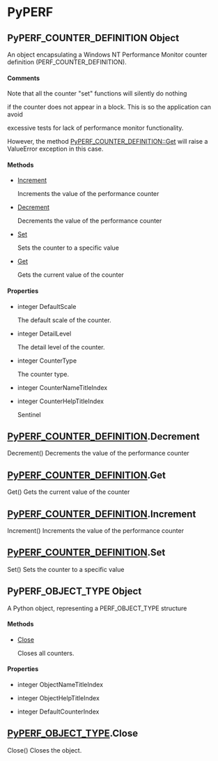 # PyPERF


## PyPERF\_COUNTER\_DEFINITION Object

An object encapsulating a Windows NT Performance Monitor counter definition \(PERF\_COUNTER\_DEFINITION\)\.

#### Comments

Note that all the counter "set" functions will silently do nothing 

if the counter does not appear in a block\.  This is so the application can avoid 

excessive tests for lack of performance monitor functionality\. 

However, the method [PyPERF\_COUNTER\_DEFINITION::Get](PyPERF.md#pyperfcounter_definition_get) will raise a ValueError exception in this case\.

#### Methods

  - [Increment](PyPERF.md#pyperfcounter_definition_increment)

    Increments the value of the performance counter&nbsp;

  - [Decrement](PyPERF.md#pyperfcounter_definition_decrement)

    Decrements the value of the performance counter&nbsp;

  - [Set](PyPERF.md#pyperfcounter_definition_set)

    Sets the counter to a specific value&nbsp;

  - [Get](PyPERF.md#pyperfcounter_definition_get)

    Gets the current value of the counter&nbsp;

#### Properties

  - integer DefaultScale

    The default scale of the counter\.

  - integer DetailLevel

    The detail level of the counter\.

  - integer CounterType

    The counter type\.

  - integer CounterNameTitleIndex

    

  - integer CounterHelpTitleIndex

    Sentinel


## [PyPERF\_COUNTER\_DEFINITION](PyPERF.md#pyperfcounter_definition)\.Decrement

Decrement\(\)
Decrements the value of the performance counter


## [PyPERF\_COUNTER\_DEFINITION](PyPERF.md#pyperfcounter_definition)\.Get

Get\(\)
Gets the current value of the counter


## [PyPERF\_COUNTER\_DEFINITION](PyPERF.md#pyperfcounter_definition)\.Increment

Increment\(\)
Increments the value of the performance counter


## [PyPERF\_COUNTER\_DEFINITION](PyPERF.md#pyperfcounter_definition)\.Set

Set\(\)
Sets the counter to a specific value


## PyPERF\_OBJECT\_TYPE Object

A Python object, representing a PERF\_OBJECT\_TYPE structure

#### Methods

  - [Close](PyPERF.md#pyperfobject_type_close)

    Closes all counters\.&nbsp;

#### Properties

  - integer ObjectNameTitleIndex

    

  - integer ObjectHelpTitleIndex

    

  - integer DefaultCounterIndex

    


## [PyPERF\_OBJECT\_TYPE](PyPERF.md#pyperfobject_type)\.Close

Close\(\)
Closes the object\.
